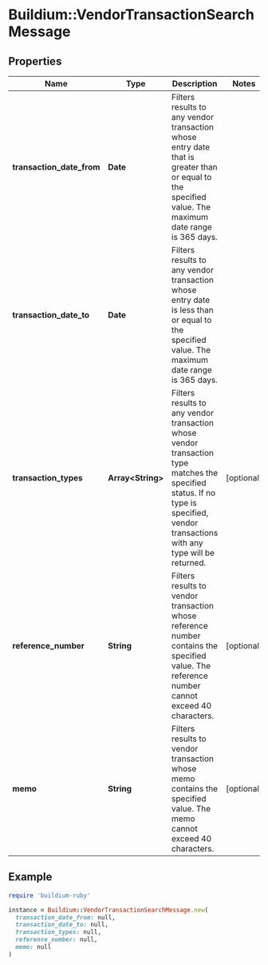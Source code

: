 # Buildium::VendorTransactionSearchMessage

## Properties

| Name | Type | Description | Notes |
| ---- | ---- | ----------- | ----- |
| **transaction_date_from** | **Date** | Filters results to any vendor transaction whose entry date that is greater than or equal to the specified value. The maximum date range is 365 days. |  |
| **transaction_date_to** | **Date** | Filters results to any vendor transaction whose entry date is less than or equal to the specified value. The maximum date range is 365 days. |  |
| **transaction_types** | **Array&lt;String&gt;** | Filters results to any vendor transaction whose vendor transaction type matches the specified status. If no type is specified, vendor transactions with any type will be returned. | [optional] |
| **reference_number** | **String** | Filters results to vendor transaction whose reference number contains the specified value. The reference number cannot exceed 40 characters. | [optional] |
| **memo** | **String** | Filters results to vendor transaction whose memo contains the specified value. The memo cannot exceed 40 characters. | [optional] |

## Example

```ruby
require 'buildium-ruby'

instance = Buildium::VendorTransactionSearchMessage.new(
  transaction_date_from: null,
  transaction_date_to: null,
  transaction_types: null,
  reference_number: null,
  memo: null
)
```

